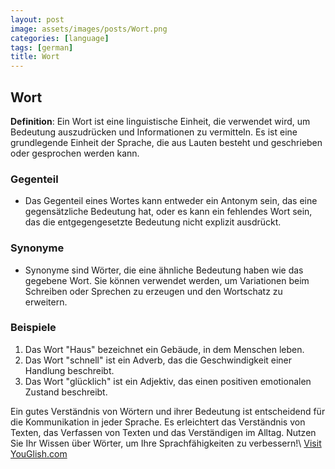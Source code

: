 ```yaml
---
layout: post
image: assets/images/posts/Wort.png
categories: [language]
tags: [german]
title: Wort
---
```


## Wort

**Definition**: Ein Wort ist eine linguistische Einheit, die verwendet wird, um Bedeutung auszudrücken und Informationen zu vermitteln. Es ist eine grundlegende Einheit der Sprache, die aus Lauten besteht und geschrieben oder gesprochen werden kann.

### Gegenteil

- Das Gegenteil eines Wortes kann entweder ein Antonym sein, das eine gegensätzliche Bedeutung hat, oder es kann ein fehlendes Wort sein, das die entgegengesetzte Bedeutung nicht explizit ausdrückt.

### Synonyme

- Synonyme sind Wörter, die eine ähnliche Bedeutung haben wie das gegebene Wort. Sie können verwendet werden, um Variationen beim Schreiben oder Sprechen zu erzeugen und den Wortschatz zu erweitern.

### Beispiele

1. Das Wort "Haus" bezeichnet ein Gebäude, in dem Menschen leben.
2. Das Wort "schnell" ist ein Adverb, das die Geschwindigkeit einer Handlung beschreibt.
3. Das Wort "glücklich" ist ein Adjektiv, das einen positiven emotionalen Zustand beschreibt.

Ein gutes Verständnis von Wörtern und ihrer Bedeutung ist entscheidend für die Kommunikation in jeder Sprache. Es erleichtert das Verständnis von Texten, das Verfassen von Texten und das Verständigen im Alltag. Nutzen Sie Ihr Wissen über Wörter, um Ihre Sprachfähigkeiten zu verbessern!\ <a id="yg-widget-0" class="youglish-widget" data-query="Wort" data-lang="german" data-components="8412" data-auto-start="0" data-bkg-color="theme_light" data-title="How%20to%20pronounce%20Wort%20in%20German"  rel="nofollow" href="https://youglish.com">Visit YouGlish.com</a><script async src="https://youglish.com/public/emb/widget.js" charset="utf-8"></script>